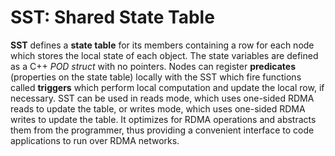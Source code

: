 # SST: Shared State Table

**SST** defines a **state table** for its members containing a row for each node which stores the local state of each object. The state variables are defined as a C++ _POD struct_ with no pointers. Nodes can register **predicates** (properties on the state table) locally with the SST which fire functions called **triggers** which perform local computation and update the local row, if necessary. SST can be used in reads mode, which uses one-sided RDMA reads to update the table, or writes mode, which uses one-sided RDMA writes to update the table. It optimizes for RDMA operations and abstracts them from the programmer, thus providing a convenient interface to code applications to run over RDMA networks.


